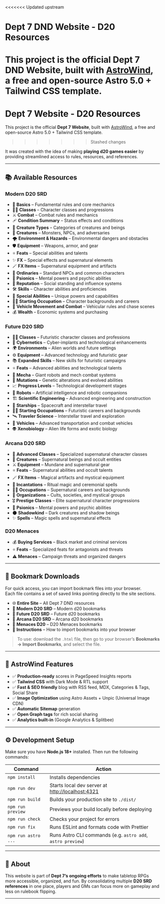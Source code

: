 <<<<<<< Updated upstream
# Dept 7 DND Website - D20 Resources

This project is the official **Dept 7 DND Website**, built with [AstroWind](https://github.com/onwidget/astrowind), a free and open-source Astro 5.0 + Tailwind CSS template.  
=======
# Dept 7 Website - D20 Resources

This project is the official **Dept 7 Website**, built with [AstroWind](https://github.com/onwidget/astrowind), a free and open-source Astro 5.0 + Tailwind CSS template.  
>>>>>>> Stashed changes

It was created with the idea of making **playing d20 games easier** by providing streamlined access to rules, resources, and references.

---

## 📚 Available Resources

### Modern D20 SRD
- 📖 **Basics** – Fundamental rules and core mechanics  
- 🧑‍🚀 **Classes** – Character classes and progressions  
- ⚔️ **Combat** – Combat rules and mechanics  
- 🩹 **Condition Summary** – Status effects and conditions  
- 🐉 **Creature Types** – Categories of creatures and beings  
- 👹 **Creatures** – Monsters, NPCs, and adversaries  
- 🌪️ **Environment & Hazards** – Environmental dangers and obstacles  
- 🛡️ **Equipment** – Weapons, armor, and gear  
- ⭐ **Feats** – Special abilities and talents  
- ✨ **FX** – Special effects and supernatural elements  
- 🪄 **FX Items** – Supernatural equipment and artifacts  
- 👤 **Ordinaries** – Standard NPCs and common characters  
- 🧠 **Psionics** – Mental powers and psychic abilities  
- 🏅 **Reputation** – Social standing and influence systems  
- 🛠️ **Skills** – Character abilities and proficiencies  
- 🔮 **Special Abilities** – Unique powers and capabilities  
- 🧑‍💼 **Starting Occupation** – Character backgrounds and careers  
- 🚗 **Vehicle Movement and Combat** – Vehicular rules and chase scenes  
- 💰 **Wealth** – Economic systems and purchasing  

### Future D20 SRD
- 🧑‍🚀 **Classes** – Futuristic character classes and professions  
- 🦾 **Cybernetics** – Cyber-implants and technological enhancements  
- 🌍 **Environments** – Alien worlds and future settings  
- ⚙️ **Equipment** – Advanced technology and futuristic gear  
- 📚 **Expanded Skills** – New skills for futuristic campaigns  
- ⭐ **Feats** – Advanced abilities and technological talents  
- 🤖 **Mecha** – Giant robots and mech combat systems  
- 🧬 **Mutations** – Genetic alterations and evolved abilities  
- 📈 **Progress Levels** – Technological development stages  
- 🤖 **Robots** – Artificial intelligence and robotic companions  
- 🏗️ **Scientific Engineering** – Advanced engineering and construction  
- 🚀 **Starships** – Spacecraft and interstellar travel  
- 🧑‍💼 **Starting Occupations** – Futuristic careers and backgrounds  
- 🛰️ **Traveler Science** – Interstellar travel and exploration  
- 🚗 **Vehicles** – Advanced transportation and combat vehicles  
- 👽 **Xenobiology** – Alien life forms and exotic biology  

### Arcana D20 SRD
- 🧙 **Advanced Classes** – Specialized supernatural character classes  
- 👹 **Creatures** – Supernatural beings and occult entities  
- ⚔️ **Equipment** – Mundane and supernatural gear  
- ⭐ **Feats** – Supernatural abilities and occult talents  
- 🪄 **FX Items** – Magical artifacts and mystical equipment  
- 📜 **Incantations** – Ritual magic and ceremonial spells  
- 🧑‍💼 **Occupations** – Supernatural careers and backgrounds  
- 🏰 **Organizations** – Cults, societies, and mystical groups  
- 🎖️ **Prestige Classes** – Elite supernatural character progressions  
- 🧠 **Psionics** – Mental powers and psychic abilities  
- 🌑 **Shadowkind** – Dark creatures and shadow beings  
- ✨ **Spells** – Magic spells and supernatural effects  

### D20 Menaces
- 💰 **Buying Services** – Black market and criminal services  
- ⭐ **Feats** – Specialized feats for antagonists and threats  
- ⚠️ **Menaces** – Campaign threats and organized dangers  

---

## 🔖 Bookmark Downloads

For quick access, you can import bookmark files into your browser.  
Each file contains a set of saved links pointing directly to the site sections.

- 🌐 **Entire Site** – All Dept 7 DND resources  
- 📘 **Modern D20 SRD** – Modern d20 bookmarks  
- 📗 **Future D20 SRD** – Future d20 bookmarks  
- 📙 **Arcana D20 SRD** – Arcana d20 bookmarks  
- 📕 **Menaces D20** – D20 Menaces bookmarks  
- 📄 **Instructions** – How to import bookmarks into your browser  

> To use: download the `.html` file, then go to your browser’s **Bookmarks → Import Bookmarks**, and select the file.

---

## 🚀 AstroWind Features

- ✅ **Production-ready** scores in PageSpeed Insights reports  
- ✅ **Tailwind CSS** with Dark Mode & RTL support  
- ✅ **Fast & SEO friendly** blog with RSS feed, MDX, Categories & Tags, Social Share  
- ✅ **Image Optimization** using Astro Assets + Unpic (Universal Image CDN)  
- ✅ **Automatic Sitemap** generation  
- ✅ **Open Graph tags** for rich social sharing  
- ✅ **Analytics built-in** (Google Analytics & Splitbee)  

---

## ⚙️ Development Setup

Make sure you have **Node.js 18+** installed. Then run the following commands:

| Command              | Action                                                                 |
|-----------------------|------------------------------------------------------------------------|
| `npm install`         | Installs dependencies                                                 |
| `npm run dev`         | Starts local dev server at [http://localhost:4321](http://localhost:4321) |
| `npm run build`       | Builds your production site to `./dist/`                              |
| `npm run preview`     | Previews your build locally before deploying                          |
| `npm run check`       | Checks your project for errors                                        |
| `npm run fix`         | Runs ESLint and formats code with Prettier                            |
| `npm run astro ...`   | Runs Astro CLI commands (e.g. `astro add`, `astro preview`)           |

---

## 🌟 About

This website is part of **Dept 7’s ongoing efforts** to make tabletop RPGs more accessible, organized, and fun. By consolidating multiple **D20 SRD references** in one place, players and GMs can focus more on gameplay and less on rulebook flipping.  

---
